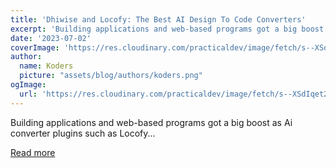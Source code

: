 ```yaml
---
title: 'Dhiwise and Locofy: The Best AI Design To Code Converters'
excerpt: 'Building applications and web-based programs got a big boost as Ai converter plugins such as Locofy...'
date: '2023-07-02'
coverImage: 'https://res.cloudinary.com/practicaldev/image/fetch/s--XSdIqet2--/c_imagga_scale,f_auto,fl_progressive,h_420,q_auto,w_1000/https://dev-to-uploads.s3.amazonaws.com/uploads/articles/c7p2v5dofocqk6h15ax6.jpg'
author:
  name: Koders
  picture: "assets/blog/authors/koders.png"
ogImage:
  url: 'https://res.cloudinary.com/practicaldev/image/fetch/s--XSdIqet2--/c_imagga_scale,f_auto,fl_progressive,h_420,q_auto,w_1000/https://dev-to-uploads.s3.amazonaws.com/uploads/articles/c7p2v5dofocqk6h15ax6.jpg'
---
```


Building applications and web-based programs got a big boost as Ai converter plugins such as Locofy...

[Read more](https://dev.to/scofieldidehen/dhiwise-and-locofy-the-best-ai-design-to-code-converters-4i46)
